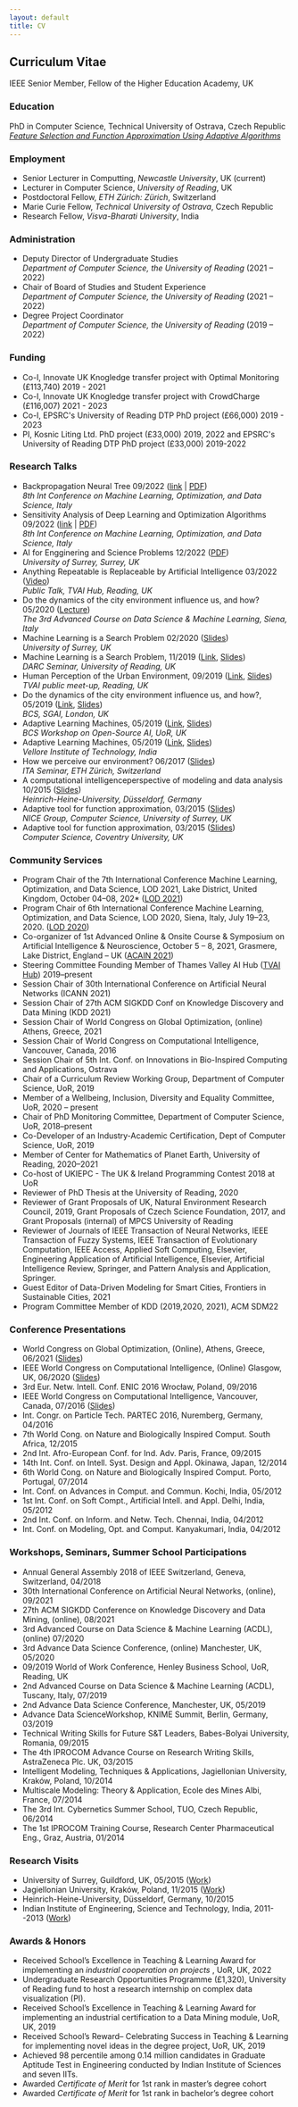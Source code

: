 ```yaml
---
layout: default
title: CV
---
```


<!---  
<a href="{{site.baseurl}}/index">Home</a> | 
<a href="{{site.baseurl}}/profile">Profile</a> | 
<a href="{{site.baseurl}}/publications">Publications</a> | 
<a href="{{site.baseurl}}/research">Research</a> | 
<a href="{{site.baseurl}}/teaching">Teaching</a> --->

## Curriculum Vitae

IEEE Senior Member, Fellow of the Higher Education Academy, UK

### Education
PhD in Computer Science, Technical University of Ostrava, Czech Republic <br>
<a href="https://dspace.vsb.cz/handle/10084/112274?locale-attribute=en" target="_blank">_Feature Selection and Function Approximation Using Adaptive Algorithms_</a>


### Employment
* Senior Lecturer in Computting, _Newcastle University_, UK (current) <br>
* Lecturer in Computer Science, _University of Reading_, UK  <br>
* Postdoctoral Fellow, _ETH Zürich: Zürich_, Switzerland <br>
* Marie Curie Fellow, _Technical University of Ostrava_, Czech Republic <br>
* Research Fellow, _Visva-Bharati University_, India <br>


### Administration
* Deputy Director of Undergraduate Studies <br> _Department of Computer Science, the University of Reading_ (2021 – 2022)
* Chair of Board of Studies and Student Experience <br> _Department of Computer Science, the University of Reading_ (2021 – 2022)
* Degree Project Coordinator <br> _Department of Computer Science, the University of Reading_ (2019 – 2022)

### Funding
* Co-I, Innovate UK Knogledge transfer project with Optimal Monitoring (£113,740) 2019 - 2021 
* Co-I, Innovate UK Knogledge transfer project with CrowdCharge (£116,007) 2021 - 2023 
* Co-I, EPSRC's University of Reading DTP PhD project (£66,000) 2019 - 2023 
* PI, Kosnic Liting Ltd. PhD project (£33,000) 2019, 2022 and EPSRC's University of Reading DTP PhD project (£33,000) 2019-2022

### Research Talks 

* Backpropagation Neural Tree 09/2022 (<a href="https://lod2022.icas.cc/tutorial-speakers/" target="_blank">link</a> | <a href="/data/Research_Talks/LOD_NeuralTree_tutorial_OjhaV.pdf" target="_blank">PDF</a>) <br> _8th Int Conference on Machine Learning, Optimization, and Data Science, Italy_
* Sensitivity Analysis of Deep Learning and Optimization Algorithms 09/2022 (<a href="https://lod2022.icas.cc/tutorial-speakers/" target="_blank">link</a> | <a href="/data/Research_Talks/LOD_SensitivityAnalysis_tutotial_OjhaV.pdf" target="_blank">PDF</a>) <br> _8th Int Conference on Machine Learning, Optimization, and Data Science, Italy_
* AI for Engginering and Science Problems 12/2022 (<a href="/data/Research_Talks/Surrey/AI4Eng.pdf" target="_blank">PDF</a>) <br> _University of Surrey, Surrey, UK_
* Anything Repeatable is Replaceable by Artificial Intelligence 03/2022 (<a href="https://youtu.be/3U4-7Y-epFw?t=86" target="_blank">Video</a>) <br> _Public Talk, TVAI Hub, Reading, UK_ 
* Do the dynamics of the city environment influence us, and how? 05/2020 (<a href="https://acdl2020.icas.xyz/lecturers/" target="_blank">Lecture</a>)<br> _The 3rd Advanced Course on Data Science & Machine Learning, Siena, Italy_
* Machine Learning is a Search Problem 02/2020 (<a href="/data/Research_Talks/Surrey/ML_Is_A_Search_Prob_VOjha.pdf" target="_blank">Slides</a>) <br> _University of Surrey, UK_
* Machine Learning is a Search Problem, 11/2019 (<a href="https://research.reading.ac.uk/met-darc/news-and-events/darc-seminar-series/" target="_blank">Link</a>, <a href="/data/Research_Talks/Surrey/ML_Is_A_Search_Prob_VOjha.pdf" target="_blank">Slides</a>) <br> _DARC Seminar, University of Reading, UK_
* Human Perception of the Urban Environment, 09/2019 (<a href="https://www.meetup.com/Thames-Valley-Artificial-Intelligence-Meetup/events/263027968/" target="_blank">Link</a>, <a href="https://archive.arch.ethz.ch/esum/downloads/presentations/ESUM_Full_presenation.pdf" target="_blank">Slides</a>) <br> _TVAI public meet-up, Reading, UK_
* Do the dynamics of the city environment influence us, and how?, 05/2019 (<a href="https://www.bcs.org/events-calendar/2019/may/uk-symposium-on-knowledge-discovery-and-data-mining-2019-bcs-sgai-the-specialist-group-on-artificial-intelligence/" target="_blank">Link</a>, <a href="https://archive.arch.ethz.ch/esum/downloads/presentations/ESUM_Full_presenation.pdf" target="_blank">Slides</a>) <br>  _BCS, SGAI, London, UK_ 
* Adaptive Learning Machines, 05/2019 (<a href="https://ossg.bcs.org/blog/event/open-source-ai-april-2019/" target="_blank">Link</a>, <a href="https://ossg.bcs.org/wp-content/uploads/04-19-varun.pdf" target="_blank">Slides</a>) <br>  _BCS Workshop on Open-Source AI, UoR, UK_ 
* Adaptive Learning Machines, 05/2019 (<a href="https://ossg.bcs.org/blog/event/open-source-ai-april-2019/" target="_blank">Link</a>, <a href="https://ossg.bcs.org/wp-content/uploads/04-19-varun.pdf" target="_blank">Slides</a>) <br>  _Vellore Institute of Technology, India_
* How we perceive our environment? 06/2017 (<a href="https://archive.arch.ethz.ch/esum/downloads/presentations/Varun_ITA_talk_14_6_17.pdf" target="_blank">Slides</a>) <br> _ITA Seminar, ETH Zürich, Switzerland_ 
* A computational intelligenceperspective of modeling and data analysis 10/2015 (<a href="/data/Research_Talks/Dusseldorf/Varun_Dusseldorf_IPROCOM.pdf" target="_blank">Slides</a>) <br>  _Heinrich-Heine-University, Düsseldorf, Germany_ 
* Adaptive tool for function approximation, 03/2015 (<a href="/data/Research_Talks/Surrey/03_2015_Varun_UK_FNT_CS.pdf" target="_blank">Slides</a>) <br> _NICE Group, Computer Science, University of Surrey, UK_
* Adaptive tool for function approximation, 03/2015 (<a href="/data/Research_Talks/Surrey/03_2015_Varun_UK_FNT_CS.pdf" target="_blank">Slides</a>) <br> _Computer Science, Coventry University, UK_ 
<!--* Cochin University of Science and Technology, India, Advancement in machine learning, 01/2015 -->

### Community Services
* Program Chair of the 7th International Conference Machine Learning, Optimization, and Data Science,
LOD 2021, Lake District, United Kingdom, October 04–08, 202* (<a href="https://lod202*icas.cc/" target="_blank">LOD 2021</a>)
* Program Chair of 6th International Conference Machine Learning, Optimization, and Data Science,
LOD 2020, Siena, Italy, July 19–23, 2020. (<a href="https://lod2020.icas.xyz/" target="_blank">LOD 2020</a>)
* Co-organizer of 1st Advanced Online & Onsite Course & Symposium on Artificial Intelligence & Neuroscience, October 5 – 8, 2021,  Grasmere, Lake District, England – UK (<a href="https://acain202*artificial-intelligence-sas.org/" target="_blank">ACAIN 2021</a>) 
* Steering Committee Founding Member of Thames Valley AI Hub (<a href="https://tvsp.herokuapp.com/" target="_blank">TVAI Hub</a>) 2019–present
* Session Chair of 30th International Conference on Artificial Neural Networks (ICANN 2021)
* Session Chair of 27th ACM SIGKDD Conf on Knowledge Discovery and Data Mining (KDD 2021)
* Session Chair of World Congress on Global Optimization, (online) Athens, Greece, 2021
* Session Chair of World Congress on Computational Intelligence, Vancouver, Canada, 2016
* Session Chair of 5th Int. Conf. on Innovations in Bio-Inspired Computing and Applications, Ostrava
* Chair of a Curriculum Review Working Group, Department of Computer Science, UoR, 2019
* Member of a Wellbeing, Inclusion, Diversity and Equality Committee, UoR, 2020 – present
* Chair of PhD Monitoring Committee, Department of Computer Science, UoR, 2018–present
* Co-Developer of an Industry-Academic Certification, Dept of Computer Science, UoR, 2019
* Member of Center for Mathematics of Planet Earth, University of Reading, 2020–2021
* Co-host of UKIEPC - The UK & Ireland Programming Contest 2018 at UoR
* Reviewer of PhD Thesis at the University of Reading, 2020
* Reviewer of Grant Proposals of UK, Natural Environment Research Council, 2019, 
Grant Proposals of Czech Science Foundation, 2017, 
and Grant Proposals (internal) of MPCS University of Reading
* Reviewer of Journals of IEEE Transaction of Neural Networks, IEEE Transaction of Fuzzy Systems,
IEEE Transaction of Evolutionary Computation, IEEE Access, Applied Soft Computing, Elsevier, Engineering
Application of Artificial Intelligence, Elsevier, Artificial Intelligence Review, Springer, and
Pattern Analysis and Application, Springer.
* Guest Editor of Data-Driven Modeling for Smart Cities, Frontiers in Sustainable Cities, 2021
* Program Committee Member of KDD (2019,2020, 2021), ACM SDM22

### Conference Presentations
* World Congress on Global Optimization, (Online), Athens, Greece, 06/2021 (<a href="/data/Research_Talks/Confrence_Presentations/2021_WCGO.pdf" target="_blank">Slides</a>)
* IEEE World Congress on Computational Intelligence, (Online) Glasgow, UK, 06/2020 (<a href="/data/Research_Talks/Confrence_Presentations/2020_WCCI.pdf" target="_blank">Slides</a>)
* 3rd Eur. Netw. Intell. Conf. ENIC 2016 Wrocław, Poland, 09/2016
* IEEE World Congress on Computational Intelligence, Vancouver, Canada, 07/2016 (<a href="/data/Research_Talks/Confrence_Presentations/2016_WCCI.pdf" target="_blank">Slides</a>)
* Int. Congr. on Particle Tech. PARTEC 2016, Nuremberg, Germany, 04/2016
* 7th World Cong. on Nature and Biologically Inspired Comput. South Africa, 12/2015
* 2nd Int. Afro-European Conf. for Ind. Adv. Paris, France, 09/2015
* 14th Int. Conf. on Intell. Syst. Design and Appl. Okinawa, Japan, 12/2014
* 6th World Cong. on Nature and Biologically Inspired Comput. Porto, Portugal, 07/2014
* Int. Conf. on Advances in Comput. and Commun. Kochi, India, 05/2012
* 1st Int. Conf. on Soft Compt., Artificial Intell. and Appl. Delhi, India, 05/2012
* 2nd Int. Conf. on Inform. and Netw. Tech. Chennai, India, 04/2012
* Int. Conf. on Modeling, Opt. and Comput. Kanyakumari, India, 04/2012

### Workshops, Seminars, Summer School Participations
* Annual General Assembly 2018 of IEEE Switzerland, Geneva, Switzerland, 04/2018
* 30th International Conference on Artificial Neural Networks, (online), 09/2021
* 27th ACM SIGKDD Conference on Knowledge Discovery and Data Mining, (online), 08/2021
* 3rd Advanced Course on Data Science & Machine Learning (ACDL), (online) 07/2020
* 3rd Advance Data Science Conference, (online) Manchester, UK, 05/2020
* 09/2019 World of Work Conference, Henley Business School, UoR, Reading, UK
* 2nd Advanced Course on Data Science & Machine Learning (ACDL), Tuscany, Italy, 07/2019
* 2nd Advance Data Science Conference, Manchester, UK, 05/2019
* Advance Data ScienceWorkshop, KNIME Summit, Berlin, Germany, 03/2019
* Technical Writing Skills for Future S&T Leaders, Babes-Bolyai University, Romania, 09/2015
* The 4th IPROCOM Advance Course on Research Writing Skills, AstraZeneca Plc. UK, 03/2015
* Intelligent Modeling, Techniques & Applications, Jagiellonian University, Kraków, Poland, 10/2014
* Multiscale Modeling: Theory & Application, Ecole des Mines Albi, France, 07/2014
* The 3rd Int. Cybernetics Summer School, TUO, Czech Republic, 06/2014
* The 1st IPROCOM Training Course, Research Center Pharmaceutical Eng., Graz, Austria, 01/2014

### Research Visits
* University of Surrey, Guildford, UK, 05/2015 (<a href="https://arxiv.org/abs/1709.04318" target="_blank">Work</a>)
* Jagiellonian University, Kraków, Poland, 11/2015 (<a href="https://doi.org/10.2147/IJN.S71847" target="_blank">Work</a>)
* Heinrich-Heine-University, Düsseldorf, Germany, 10/2015
* Indian Institute of Engineering, Science and Technology, India, 2011--2013 (<a href="https://arxiv.org/abs/1707.00561" target="_blank">Work</a>)

### Awards & Honors
* Received School’s Excellence in Teaching & Learning Award for implementing an _industrial cooperation on projects_ , UoR, UK, 2022
* Undergraduate Research Opportunities Programme (£1,320), University of Reading fund to host a research internship on complex data visualization (PI).
* Received School’s Excellence in Teaching & Learning Award for implementing an industrial certification to a Data Mining module, UoR, UK, 2019
* Received School’s Reward– Celebrating Success in Teaching & Learning for implementing novel ideas in the degree project, UoR, UK, 2019
* Achieved 98 percentile among 0.14 million candidates in Graduate Aptitude Test in Engineering conducted by Indian Institute of Sciences and seven IITs.
* Awarded _Certificate of Merit_ for 1st rank in master’s degree cohort
* Awarded _Certificate of Merit_ for 1st rank in bachelor’s degree cohort
<!--6. Obtained 3rd place at Breaking the Wall of Perception of Cities at Falling Walls Lab, Paris, France, 2017 -->

<!--
### Selected Papers
* **Ojha V**, Nicosia G. (2022) Backpropagation Neural Tree, _Neural Networks_, 149, 66--83, Elsevier. (<a href="https://github.com/vojha-code/BNeuralT" target="_blank">Code</a>, <a href="https://arxiv.org/abs/2202.02248" target="_blank">PDF</a>)
* Pravin C, Martino I, Nicosia G, **Ojha V** (2021). Adversarial robustness in deep learning: Attacks on fragile neurons. _The 30th Int. Conf. on Artificial Neural Networks_, ICANN (pp 16-28), Springer, LNCS, Bratislava, Slovakia. (<a href="https://centaur.reading.ac.uk/99457/" target="_blank">PDF</a>)
* **Ojha VK**, Snášel V, Abraham A. (2018). Multiobjective programming for type-2 hierarchical fuzzy trees, _IEEE Transaction on Fuzzy Systems, 26_(2), 915--936. (<a href="https://arxiv.org/abs/1705.05769" target="_blank">PDF</a>)
* Vandaele R, Dance SL, **Ojha V**. (2021). Deep learning for automated river-level monitoring through river camera images: an approach based on water segmentation and transfer learning, _Hydrology and Earth System Sciences 25(8)_ 4435--4453 (<a href="https://doi.org/10.5194/hess-25-4435-2021" target="_blank">Data, PDF</a>)
* **Ojha VK**, Griego D, Kuliga S, Bielik M, Bus P, Schaeben C, Treyer L, Standfest M, Schneider S, Konig R, Donath D,  Schmitt G. (2019). Machine learning approaches to understand the influence of urban environments on human's physiological response, _Information Sciences, 474_, 154--169. Elsevier. (<a href="https://arxiv.org/abs/1812.06128" target="_blank">PDF</a>)
<!-- * **Ojha VK**, Schiano S,  Wu C, Abraham A, Snášel V (2016) Predictive modelling of die filling of the pharmaceutical granules using the flexible neural tree,  _Neural Computing Application 29_(7), 467--48* Springer. (<a href="https://arxiv.org/abs/1709.04318" target="_blank">PDF</a>)  -->

<!---### Professional Membership
* Senior Member, Institute of Electrical and Electronics Engineers (IEEE)
* Member, Association for Computing Machinery (ACM)--->


